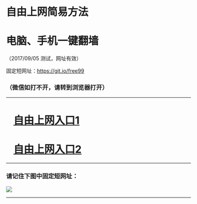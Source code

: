 ﻿# 自由上网简易方法

# 电脑、手机一键翻墙

（2017/09/05 测试，网址有效）

固定短网址：https://git.io/free99

### （微信如打不开，请转到浏览器打开）


***





# &nbsp;&nbsp; <a href="http://ft147942533.fwq-tz1001.xyz/fwqtz01.html?t=09050019127 " target="_blank">自由上网入口1</a>
# &nbsp;&nbsp; <a href="http://ft2187816581.fwq-tz1002.xyz/fwqtz02.html?t=090500129972 " target="_blank">自由上网入口2</a>
***

### 请记住下图中固定短网址：

<img src="https://s3-us-west-2.amazonaws.com/fwq-1001/yjfq-20170905okok.png" /> 


***

